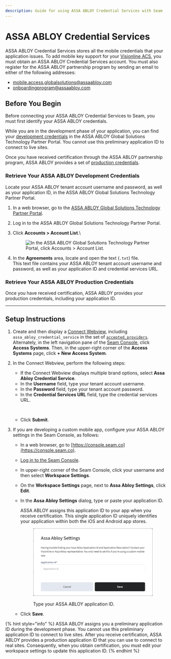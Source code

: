 ```yaml
---
description: Guide for using ASSA ABLOY Credential Services with Seam
---
```


# ASSA ABLOY Credential Services

ASSA ABLOY Credential Services stores all the mobile credentials that your application issues. To add mobile key support for your [Visionline ACS](assa-abloy-visionline-access-control-system-in-development/), you must obtain an ASSA ABLOY Credential Services account. You must also register for the ASSA ABLOY partnership program by sending an email to either of the following addresses:

* [mobile.access.globalsolutions@assaabloy.com](mailto:mobile.access.globalsolutions@assaabloy.com)
* [onboardingprogram@assaabloy.com](mailto:onboardingprogram@assaabloy.com)

## Before You Begin

Before connecting your ASSA ABLOY Credential Services to Seam, you must first identify your ASSA ABLOY credentials.

While you are in the development phase of your application, you can find your [development credentials](assa-abloy-credential-services-credential-manager-in-development.md#retrieve-your-assa-abloy-development-credentials) in the ASSA ABLOY Global Solutions Technology Partner Portal. You cannot use this preliminary application ID to connect to live sites.

Once you have received certification through the ASSA ABLOY partnership program, ASSA ABLOY provides a set of [production credentials](assa-abloy-credential-services-credential-manager-in-development.md#retrieve-your-assa-abloy-production-credentials).

### Retrieve Your ASSA ABLOY Development Credentials

Locate your ASSA ABLOY tenant account username and password, as well as your application ID, in the ASSA ABLOY Global Solutions Technology Partner Portal.

1. In a web browser, go to the [ASSA ABLOY Global Solutions Technology Partner Portal](https://my.assaabloyglobalsolutions.com/tpp).
2. Log in to the ASSA ABLOY Global Solutions Technology Partner Portal.
3.  Click **Accounts > Account List**.\


    <figure><img src="../.gitbook/assets/assa-abloy-accounts-account-list-menu-item.png" alt="In the ASSA ABLOY Global Solutions Technology Partner Portal, click Accounts > Account List."><figcaption></figcaption></figure>
4. In the **Agreements** area, locate and open the text (`.txt`) file.\
   This text file contains your ASSA ABLOY tenant account username and password, as well as your application ID and credential services URL.

### Retrieve Your ASSA ABLOY Production Credentials

Once you have received certification, ASSA ABLOY provides your production credentials, including your application ID.

***

## Setup Instructions

1. Create and then display a [Connect Webview](../core-concepts/connect-webviews/), including `assa_abloy_credential_service` in the set of [`accepted_providers`](../api-clients/connect-webviews/#connect\_webview-properties).\
   Alternately, in the left navigation pane of the [Seam Console](https://console.seam.co/), click **Access Systems**. Then, in the upper-right corner of the **Access Systems** page, click **+ New Access System**.
2.  In the Connect Webview, perform the following steps:

    * If the Connect Webview displays multiple brand options, select **Assa Abloy Credential Service**.
    * In the **Username** field, type your tenant account username.
    * In the **Password** field, type your tenant account password.
    * In the **Credential Services URL** field, type the credential services URL.



    <figure><img src="../.gitbook/assets/connect-webview-assa-abloy-credential-service-credentials.png" alt="" width="181"><figcaption></figcaption></figure>

    * Click **Submit**.
3. If you are developing a custom mobile app, configure your ASSA ABLOY settings in the Seam Console, as follows:
   * In a web browser, go to [https://console.seam.co](https://console.seam.co).
   * [Log in to the Seam Console](../core-concepts/seam-console/#log-in-to-the-seam-console-using-an-email-address).
   * In upper-right corner of the Seam Console, click your username and then select **Workspace Settings**.
   * On the **Workspace Settings** page, next to **Assa Abloy Settings**, click **Edit**.
   *   In the **Assa Abloy Settings** dialog, type or paste your application ID.

       ASSA ABLOY assigns this application ID to your app when you receive certification. This single application ID uniquely identifies your application within both the iOS and Android app stores.

       <figure><img src="../.gitbook/assets/assa-abloy-settings.png" alt="Type your ASSA ABLOY application ID." width="375"><figcaption><p>Type your ASSA ABLOY application ID.</p></figcaption></figure>
   * Click **Save**.

{% hint style="info" %}
ASSA ABLOY assigns you a preliminary application ID during the development phase. You cannot use this preliminary application ID to connect to live sites. After you receive certification, ASSA ABLOY provides a production application ID that you can use to connect to real sites. Consequently, when you obtain certification, you must edit your workspace settings to update this application ID.
{% endhint %}
